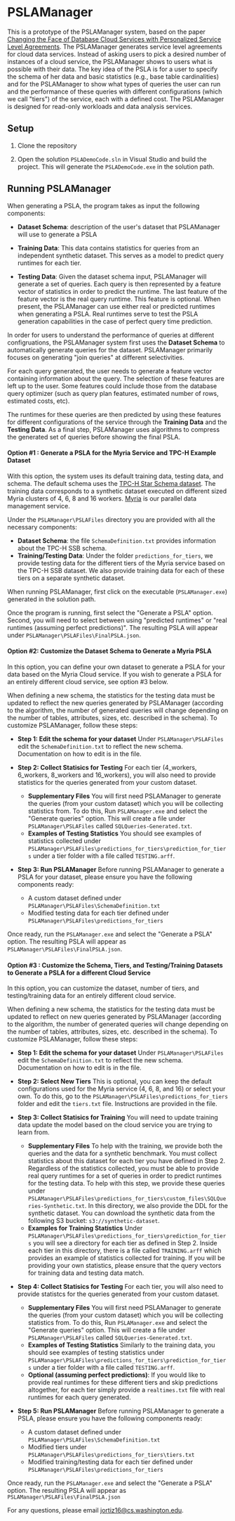 # PSLAManager 

This is a prototype of the PSLAManager system, based on the paper [Changing the Face of Database Cloud Services with Personalized Service Level Agreements](http://myria.cs.washington.edu/publications/Ortiz_PSLA_CIDR_2015.pdf). The PSLAManager generates service level agreements for cloud data services. Instead of asking users to pick a desired number of instances of a cloud service, the PSLAManager shows to users what is possible with their data. The key idea of the PSLA is for a user to specify the schema of her data and basic statistics (e.g., base table cardinalities) and for the PSLAManager to show what types of queries the user can run and the performance of these queries with different configurations (which we call "tiers") of the service, each with a defined cost. The PSLAManager is designed for read-only workloads and data analysis services.

## Setup
1. Clone the repository

2. Open the solution ```PSLADemoCode.sln``` in Visual Studio and build the project. This will generate the ```PSLADemoCode.exe``` in the solution path.

##  Running PSLAManager
When generating a PSLA, the program takes as input the following components:

* **Dataset Schema**: description of the user's dataset that PSLAManager will use to generate a PSLA

* **Training Data**: This data contains statistics for queries from an independent synthetic dataset. This serves as a model to predict query runtimes for each tier.

* **Testing Data**: Given the dataset schema input, PSLAManager will generate a set of queries. Each query is then represented by a feature vector of statistics in order to predict the runtime. The last feature of the feature vector is the real query runtime. This feature is optional. When present, the PSLAManager can use either real or predicted runtimes when generating a PSLA. Real runtimes serve to test the PSLA generation capabilities in the case of perfect query time prediction.

In order for users to understand the performance of queries at different configruations, the PSLAManager system first uses the **Dataset Schema** to automatically generate queries for the dataset. PSLAManager primarily focuses on generating "join queries" at different selectivities. 

For each query generated, the user needs to generate a feature vector containing information about the query. The selection of these features are left up to the user. Some features could include those from the database query optimizer (such as query plan features, estimated number of rows, estimated costs, etc).

The runtimes for these queries are then predicted by using these features for different configurations of  the service through the **Training Data** and the **Testing Data**. As a final step, PSLAManager uses algorithms to compress the generated set of queries before showing the final PSLA. 

#### Option #1 : Generate a PSLA for the Myria Service and TPC-H Example Dataset
With this option, the system uses its default training data, testing data, and schema. The default schema uses the [TPC-H Star Schema dataset](http://www.cs.umb.edu/~poneil/StarSchemaB.PDF). The training data corresponds to a synthetic dataset executed on different sized Myria clusters of 4, 6, 8 and 16 workers. [Myria](http://myria.cs.washington.edu/) is our parallel data management service.

Under the ```PSLAManager\PSLAFiles``` directory you are provided with all the necessary components:
  * **Dataset Schema**: the file ```SchemaDefinition.txt``` provides information about the TPC-H SSB schema. 
  * **Training/Testing Data**: Under the folder ```predictions_for_tiers```, we provide testing data for the different tiers of the Myria service based on the TPC-H SSB dataset. We also provide training data for each of these tiers on a separate synthetic dataset.

When running PSLAManager, first click on the executable (```PSLAManager.exe```) generated in the solution path.

Once the program is running, first select the "Generate a PSLA" option. Second, you will need to select between using "predicted runtimes" or "real runtimes (assuming perfect predictions)". The resulting PSLA will appear under ```PSLAManager\PSLAFiles\FinalPSLA.json```.

#### Option #2: Customize the Dataset Schema to Generate a Myria PSLA
In this option, you can define your own dataset to generate a PSLA for your data based on the Myria Cloud service. If you wish to generate a PSLA for an entirely different cloud service, see option #3 below.

When defining a new schema, the statistics for the testing data must be updated to reflect the new queries generated by PSLAManager (according to the algorithm, the number of generated queries will change depending on the number of tables, attributes, sizes, etc. described in the schema). To customize  PSLAManager, follow these steps:

* **Step 1: Edit the schema for your dataset** Under ```PSLAManager\PSLAFiles``` edit the ```SchemaDefinition.txt``` to reflect the new schema. Documentation on how to edit is in the file.

* **Step 2: Collect Statisics for Testing** For each tier (4_workers, 6_workers, 8_workers and 16_workers), you will also need to provide statistics for the queries generated from your custom dataset.  
    * **Supplementary Files** You will first need PSLAManager to generate the queries (from your custom dataset) which you will be collecting statistics from. To do this, Run ```PSLAManager.exe``` and select the "Generate queries" option. This will create a file under ```PSLAManager\PSLAFiles``` called ```SQLQueries-Generated.txt```.
    *  **Examples of Testing Statistics**  You should see examples of statistics collected under ```PSLAManager\PSLAFiles\predictions_for_tiers\prediction_for_tiers``` under a tier folder with a file called ```TESTING.arff```.
    
* **Step 3: Run PSLAManager** Before running PSLAManager to generate a PSLA for your dataset, please ensure you have the following components ready:
    * A custom dataset defined under ```PSLAManager\PSLAFiles\SchemaDefinition.txt```
    * Modified testing data for each tier defined under ```PSLAManager\PSLAFiles\predictions_for_tiers```

 Once ready, run the ```PSLAManager.exe``` and select the "Generate a PSLA" option. The resulting PSLA will appear as ```PSLAManager\PSLAFiles\FinalPSLA.json```.

#### Option #3 : Customize the Schema, Tiers, and Testing/Training Datasets to Generate a PSLA for a different Cloud Service
In this option, you can customize the dataset, number of tiers, and testing/training data for an entirely different cloud service.

When defining a new schema, the statistics for the testing data must be updated to reflect on new queries generated by PSLAManager (according to the algorithm, the number of generated queries will change depending on the number of tables, attributes, sizes, etc. described in the schema). To customize PSLAManager, follow these steps:

* **Step 1: Edit the schema for your dataset** Under ```PSLAManager\PSLAFiles``` edit the ```SchemaDefinition.txt``` to reflect the new schema. Documentation on how to edit is in the file.

* **Step 2: Select New Tiers** This is optional, you can keep the default configurations used for the Myria service (4, 6, 8, and 16) or select your own. To do this, go to the ```PSLAManager\PSLAFiles\predictions_for_tiers``` folder and edit the ```tiers.txt``` file. Instructions are provided in the file.

* **Step 3: Collect Statisics for Training** You will need to update training data update the model based on the cloud service you are trying to learn from.

    * **Supplementary Files** To help with the training, we provide both the queries and the data for a synthetic benchmark. You must collect statistics about this dataset for each tier you have defined in Step 2. Regardless of the statistics collected, you must be able to provide real query runtimes for a set of queries in order to predict runtimes for the testing data. To help with this step, we provide these queries under ```PSLAManager\PSLAFiles\predictions_for_tiers\custom_files\SQLQueries-Synthetic.txt```. In this directory, we also provide the DDL for the synthetic dataset. You can download the synthetic data from the following S3 bucket: ```s3://synthetic-dataset```. 
    * **Examples for Training Statistics** Under ```PSLAManager\PSLAFiles\predictions_for_tiers\prediction_for_tiers``` you will see a directory for each tier as defined in Step 2. Inside each tier in this directory, there is a file called ```TRAINING.arff``` which provides an example of statistics collected for training. If you will be providing your own statistics, please ensure that the query vectors for training data and testing data match.
    
* **Step 4: Collect Statisics for Testing** For each tier, you will also need to provide statistcs for the queries generated from your custom dataset.  
    
    * **Supplementary Files** You will first need PSLAManager to generate the queries (from your custom dataset) which you will be collecting statistics from. To do this, Run ```PSLAManager.exe``` and select the "Generate queries" option. This will create a file under ```PSLAManager\PSLAFiles``` called ```SQLQueries-Generated.txt```.
    *  **Examples of Testing Statistics**  Similarly to the  training data, you should see examples of testing statistics under ```PSLAManager\PSLAFiles\predictions_for_tiers\prediction_for_tiers``` under a tier folder with a file called ```TESTING.arff```.
    * **Optional (assuming perfect predictions)**:  If you would like to provide real runtimes for these different tiers and skip predictions altogether, for each  tier simply provide a ```realtimes.txt``` file with real runtimes for each query generated.

* **Step 5: Run PSLAManager** Before running PSLAManager to generate a PSLA, please ensure you have the following components ready:
    * A custom dataset defined under ```PSLAManager\PSLAFiles\SchemaDefinition.txt```
    * Modified tiers under ```PSLAManager\PSLAFiles\predictions_for_tiers\tiers.txt```
    * Modified training/testing data for each tier defined under ```PSLAManager\PSLAFiles\predictions_for_tiers```

Once ready, run the ```PSLAManager.exe``` and select the "Generate a PSLA" option. The resulting PSLA will appear as ```PSLAManager\PSLAFiles\FinalPSLA.json```

For any questions, please email jortiz16@cs.washington.edu.
